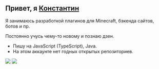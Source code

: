 ## Привет, я [Константин](https://vk.com/kostyan_konovalov)

Я занимаюсь разработкой плагинов для Minecraft, бэкенда сайтов, ботов и пр.

Постоянно учусь чему-то новому и познаю дзен.

- Пишу на JavaScript (TypeScript), Java.
- На этом аккаунте нет годных открытых репозиториев.

![](https://github-readme-stats.vercel.app/api?username=kdevmc&show_icons=true&theme=dark&count_private=true&hide_title=true&include_all_commits=true&hide_border=true)
![](https://github-readme-stats.vercel.app/api/top-langs/?username=kdevmc&theme=dark&langs_count=10&layout=compact&hide_border=true)
